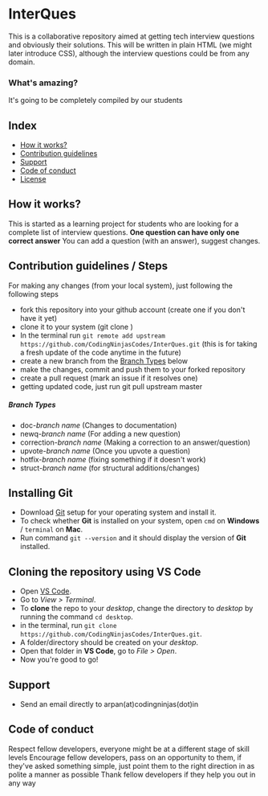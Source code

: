 # InterQues
This is a collaborative repository aimed at getting tech interview questions and obviously their solutions. This will be written in plain HTML (we might later introduce CSS), although the interview questions could be from any domain.

### What's amazing?
It's going to be completely compiled by our students



## Index
  - [How it works?](#how-it-works)
  - [Contribution guidelines](#contribution-guidelines)
  - [Support](#support)
  - [Code of conduct](#code-of-conduct)
  - [License](LICENSE)




## How it works?
This is started as a learning project for students who are looking for a complete list of interview questions.
**One question can have only one correct answer**
You can add a question (with an answer), suggest changes.



## Contribution guidelines / Steps
For making any changes (from your local system), just following the following steps
- fork this repository into your github account (create one if you don't have it yet)
- clone it to your system (git clone <link>)
- In the terminal run `git remote add upstream https://github.com/CodingNinjasCodes/InterQues.git` (this is for taking a fresh update of the code anytime in the future)
- create a new branch from the [Branch Types](#branch-types) below
- make the changes, commit and push them to your forked repository
- create a pull request (mark an issue if it resolves one)
- getting updated code, just run git pull upstream master


##### Branch Types
- doc-*branch name* (Changes to documentation)
- newq-*branch name* (For adding a new question)
- correction-*branch name* (Making a correction to an answer/question)
- upvote-*branch name* (Once you upvote a question)
- hotfix-*branch name* (fixing something if it doesn't work)
- struct-*branch name* (for structural additions/changes)

## Installing Git
- Download [Git](https://git-scm.com/downloads) setup for your operating system and install it.
- To check whether **Git** is installed on your system, open `cmd` on **Windows** / `terminal` on **Mac**.
- Run command `git --version` and it should display the version of **Git** installed.

## Cloning the repository using VS Code
- Open [VS Code](https://code.visualstudio.com/download).
- Go to *View > Terminal*.
- To **clone** the repo to your *desktop*, change the directory to *desktop* by running the command `cd desktop`.
- in the terminal, run `git clone https://github.com/CodingNinjasCodes/InterQues.git`.
- A folder/directory should be created on your *desktop*.
- Open that folder in **VS Code**, go to *File > Open*.
- Now you're good to go!

## Support
- Send an email directly to arpan(at)codingninjas(dot)in

## Code of conduct

Respect fellow developers, everyone might be at a different stage of skill levels 
 Encourage fellow developers, pass on an opportunity to them, if they've asked something simple, just point them to the right direction in as polite a manner as possible 
 Thank fellow developers if they help you out in any way 
